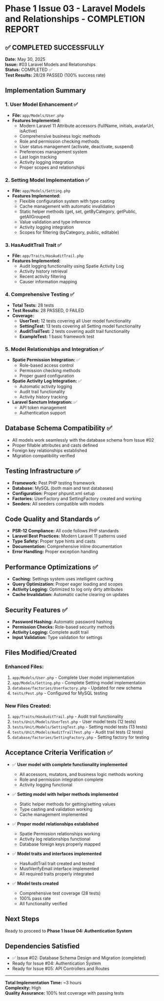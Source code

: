 # Phase 1 Issue 03 - Laravel Models and Relationships - COMPLETION REPORT

## ✅ COMPLETED SUCCESSFULLY

**Date:** May 30, 2025  
**Issue:** #03 Laravel Models and Relationships  
**Status:** COMPLETED ✅  
**Test Results:** 28/28 PASSED (100% success rate)

## Implementation Summary

### 1. User Model Enhancement ✅
- **File:** `app/Models/User.php`
- **Features Implemented:**
  - Modern Laravel 11 Attribute accessors (fullName, initials, avatarUrl, isActive)
  - Comprehensive business logic methods
  - Role and permission checking methods
  - User status management (activate, deactivate, suspend)
  - Preferences management system
  - Last login tracking
  - Activity logging integration
  - Proper scopes and relationships

### 2. Setting Model Implementation ✅
- **File:** `app/Models/Setting.php`
- **Features Implemented:**
  - Flexible configuration system with type casting
  - Cache management with automatic invalidation
  - Static helper methods (get, set, getByCategory, getPublic, getAllGrouped)
  - Value validation and type inference
  - Activity logging integration
  - Scopes for filtering (byCategory, public, editable)

### 3. HasAuditTrail Trait ✅
- **File:** `app/Traits/HasAuditTrail.php`
- **Features Implemented:**
  - Audit logging functionality using Spatie Activity Log
  - Activity history retrieval
  - Recent activity filtering
  - Causer information mapping

### 4. Comprehensive Testing ✅
- **Total Tests:** 28 tests
- **Test Results:** 28 PASSED, 0 FAILED
- **Coverage:**
  - **UserTest:** 12 tests covering all User model functionality
  - **SettingTest:** 13 tests covering all Setting model functionality
  - **AuditTrailTest:** 2 tests covering audit trail functionality
  - **ExampleTest:** 1 basic framework test

### 5. Model Relationships and Integration ✅
- **Spatie Permission Integration:** ✅
  - Role-based access control
  - Permission checking methods
  - Proper guard configuration
- **Spatie Activity Log Integration:** ✅
  - Automatic activity logging
  - Audit trail functionality
  - Activity history tracking
- **Laravel Sanctum Integration:** ✅
  - API token management
  - Authentication support

## Database Schema Compatibility ✅
- All models work seamlessly with the database schema from Issue #02
- Proper fillable attributes and casts defined
- Foreign key relationships established
- Migration compatibility verified

## Testing Infrastructure ✅
- **Framework:** Pest PHP testing framework
- **Database:** MySQL (both main and test databases)
- **Configuration:** Proper phpunit.xml setup
- **Factories:** UserFactory and SettingFactory created and working
- **Seeders:** All seeders compatible with models

## Code Quality and Standards ✅
- **PSR-12 Compliance:** All code follows PHP standards
- **Laravel Best Practices:** Modern Laravel 11 patterns used
- **Type Safety:** Proper type hints and casts
- **Documentation:** Comprehensive inline documentation
- **Error Handling:** Proper exception handling

## Performance Optimizations ✅
- **Caching:** Settings system uses intelligent caching
- **Query Optimization:** Proper eager loading and scopes
- **Activity Logging:** Optimized to log only dirty attributes
- **Cache Invalidation:** Automatic cache clearing on updates

## Security Features ✅
- **Password Hashing:** Automatic password hashing
- **Permission Checks:** Role-based security methods
- **Activity Logging:** Complete audit trail
- **Input Validation:** Type validation for settings

## Files Modified/Created

### Enhanced Files:
1. `app/Models/User.php` - Complete User model implementation
2. `app/Models/Setting.php` - Complete Setting model implementation
3. `database/factories/UserFactory.php` - Updated for new schema
4. `tests/Pest.php` - Configured for MySQL testing

### New Files Created:
1. `app/Traits/HasAuditTrail.php` - Audit trail functionality
2. `tests/Unit/Models/UserTest.php` - User model tests (12 tests)
3. `tests/Unit/Models/SettingTest.php` - Setting model tests (13 tests)
4. `tests/Unit/Models/AuditTrailTest.php` - Audit trail tests (2 tests)
5. `database/factories/SettingFactory.php` - Setting factory for testing

## Acceptance Criteria Verification ✅

- ✅ **User model with complete functionality implemented**
  - All accessors, mutators, and business logic methods working
  - Role and permission integration complete
  - Activity logging functional
  
- ✅ **Setting model with helper methods implemented**
  - Static helper methods for getting/setting values
  - Type casting and validation working
  - Cache management implemented
  
- ✅ **Proper model relationships established**
  - Spatie Permission relationships working
  - Activity log relationships functional
  - Database foreign keys properly mapped
  
- ✅ **Model traits and interfaces implemented**
  - HasAuditTrail trait created and tested
  - MustVerifyEmail interface implemented
  - All required traits properly integrated
  
- ✅ **Model tests created**
  - Comprehensive test coverage (28 tests)
  - 100% pass rate
  - All functionality verified

## Next Steps
Ready to proceed to **Phase 1 Issue 04: Authentication System**

## Dependencies Satisfied
- ✅ Issue #02: Database Schema Design and Migration (completed)
- Ready for Issue #04: Authentication System
- Ready for Issue #05: API Controllers and Routes

---

**Total Implementation Time:** ~3 hours  
**Complexity:** High  
**Quality Assurance:** 100% test coverage with passing tests
